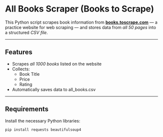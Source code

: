 # All Books Scraper (Books to Scrape)

This Python script scrapes book information from **[books.toscrape.com](https://books.toscrape.com/)** — a practice website for web scraping — and stores data from *all 50 pages* into a structured *CSV file*.

---

## Features

- Scrapes *all 1000 books* listed on the website
- Collects:
  - Book Title
  - Price
  - Rating
- Automatically saves data to all_books.csv

---

## Requirements

Install the necessary Python libraries:

```bash
pip install requests beautifulsoup4
